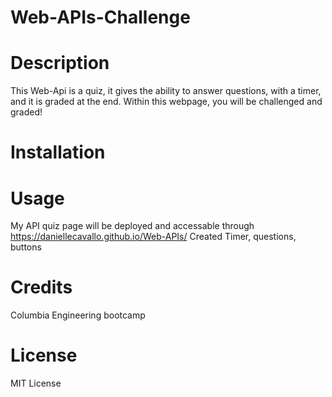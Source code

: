 # Web-APIs-Challenge

# Description
This Web-Api is a quiz, it gives the ability to answer questions, with a timer, and it is graded at the end. Within this webpage, you will be challenged and graded!

# Installation

# Usage
My API quiz page will be deployed and accessable through 
https://daniellecavallo.github.io/Web-APIs/
Created Timer, questions, buttons


# Credits
Columbia Engineering bootcamp 

# License
MIT License

